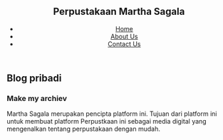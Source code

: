 <html> 
      <head>
            <meta charset="UTF-8">
            <link rel="stylesheet" href="style.css">
      </head>
      <body>
            <!-- header / navbar -->
            <header>
                  <nav class="navbar section-content">
                        <h1 class="logo-text"> Perpustakaan Martha Sagala</h1>
                        <ul class="nav-menu">
                        <li class="nav-item">
                              <a href="#" class="nav-link">Home</a>
                        </li>
                         <li class="nav-item">
                              <a href="#" class="nav-link">About Us</a>
                        </li>
                         <li class="nav-item">
                              <a href="#" class="nav-link">Contact Us</a>
                        </li>
                        </ul>
                  </nav>
            </header>
            <main>
                  <!-- hero section -->
                  <section class="hero-section">
                   <div class="section-content">
                    <div class="hero-details">
                     <h2 class="title"> Blog pribadi</h2>
                     <h3 class="subtitle"> Make my archiev</h3>
                     <p class="description">Martha Sagala merupakan pencipta platform ini. 
                     Tujuan dari platform ini untuk membuat platform Perpustkaan ini sebagai 
                     media digital yang mengenalkan tentang perpustakaan dengan mudah.</p>
                     <div class="buttons">
                           <a href="#" class="[Kerja Sama](https://e-perpus.unud.ac.id/)"></a>
                     </div>
                    </div>
                    </div>
                  </section>
            </main>
      </body>
</html>
